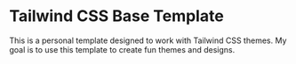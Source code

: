 # Tailwind CSS Base Template
This is a personal template designed to work with Tailwind CSS themes.
My goal is to use this template to create fun themes and designs.
